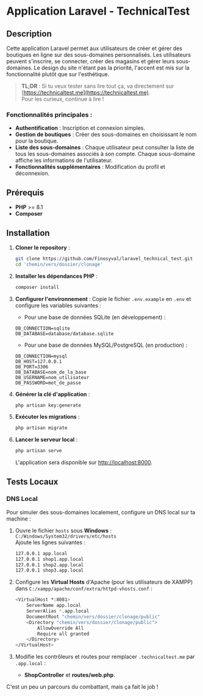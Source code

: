 # Application Laravel - TechnicalTest

## Description

Cette application Laravel permet aux utilisateurs de créer et gérer des boutiques en ligne sur des sous-domaines personnalisés. Les utilisateurs peuvent s'inscrire, se connecter, créer des magasins et gérer leurs sous-domaines. Le design du site n'étant pas la priorité, l'accent est mis sur la fonctionnalité plutôt que sur l'esthétique.

> **TL;DR** : Si tu veux tester sans lire tout ça, va directement sur [https://technicaltest.me](https://technicaltest.me).  
> Pour les curieux, continue à lire !

### Fonctionnalités principales :
- **Authentification** : Inscription et connexion simples.
- **Gestion de boutiques** : Créer des sous-domaines en choisissant le nom pour la boutique.
- **Liste des sous-domaines** : Chaque utilisateur peut consulter la liste de tous les sous-domaines associés à son compte. Chaque sous-domaine affiche les informations de l'utilisateur.
- **Fonctionnalités supplémentaires** : Modification du profil et déconnexion.

## Prérequis

- **PHP** >= 8.1
- **Composer**

## Installation

1. **Cloner le repository** :
    ```bash
    git clone https://github.com/Finosyval/laravel_technical_test.git
    cd 'chemin/vers/dossier/clonage'
    ```

2. **Installer les dépendances PHP** :
    ```bash
    composer install
    ```

3. **Configurer l'environnement** :
    Copie le fichier `.env.example` en `.env` et configure les variables suivantes :

    - Pour une base de données SQLite (en développement) :
    ```env
    DB_CONNECTION=sqlite
    DB_DATABASE=database/database.sqlite
    ```

    - Pour une base de données MySQL/PostgreSQL (en production) :
    ```env
    DB_CONNECTION=mysql
    DB_HOST=127.0.0.1
    DB_PORT=3306
    DB_DATABASE=nom_de_la_base
    DB_USERNAME=nom_utilisateur
    DB_PASSWORD=mot_de_passe
    ```

4. **Générer la clé d'application** :
    ```bash
    php artisan key:generate
    ```

5. **Exécuter les migrations** :
    ```bash
    php artisan migrate
    ```

6. **Lancer le serveur local** :
    ```bash
    php artisan serve
    ```

    L'application sera disponible sur [http://localhost:8000](http://localhost:8000).

## Tests Locaux

### DNS Local

Pour simuler des sous-domaines localement, configure un DNS local sur ta machine :

1. Ouvre le fichier `hosts` sous **Windows** : `C:/Windows/System32/drivers/etc/hosts`  
   Ajoute les lignes suivantes :

    ```bash
    127.0.0.1 app.local
    127.0.0.1 shop1.app.local
    127.0.0.1 shop2.app.local
    127.0.0.1 shop3.app.local
    ```

2. Configure les **Virtual Hosts** d'Apache (pour les utilisateurs de XAMPP) dans `C:/xampp/apache/conf/extra/httpd-vhosts.conf` :
    ```bash
    <VirtualHost *:8081>
        ServerName app.local
        ServerAlias *.app.local
        DocumentRoot "chemin/vers/dossier/clonage/public"
        <Directory "chemin/vers/dossier/clonage/public">
            AllowOverride All
            Require all granted
        </Directory>
    </VirtualHost>
    ```

3. Modifie les contrôleurs et routes pour remplacer `.technicaltest.me` par `.app.local` :
   - **ShopController** et **routes/web.php**.

C'est un peu un parcours du combattant, mais ça fait le job !

